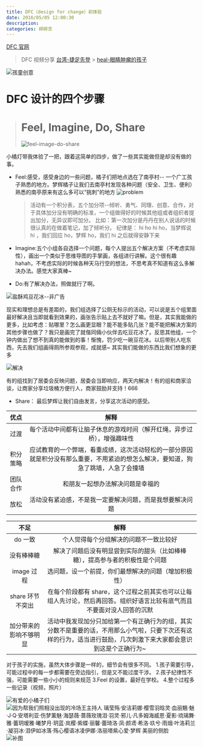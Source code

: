 ```yaml
---
title: DFC（design for change）初体验
date: 2016/05/05 12:00:30
description:
categories: 碎碎念
---
```


[DFC 官网](http://dfcchina.net/index.html)

> DFC 视频分享
> [台湾-捷足先登](http://v.youku.com/v_show/id_XMTM1MjIwNTgyMA) > [heal-眼睛肿瘤的孩子](http://v.youku.com/v_show/id_XMTM1MjIwMzc2MA)

![孩童创意](https://images.scar.site/20220223005814.png)

# DFC 设计的四个步骤

> # Feel, Imagine, Do, Share 
>
> ![feel-image-do-share](https://images.scar.site/20220223005824.png)

小橘灯带我体验了一把，跟着这简单的四步，做了一些其实能做但是却没有做的事。

- Feel:感受，感受身边的一些问题，橘子们把地点选在了南亭村-- 一个广工孩子熟悉的地方。梦辉橘子让我们去南亭村发现各种问题（安全、卫生、便利）
  熟悉的南亭原来有这么多可以“挑刺”的地方
  ![problem](https://images.scar.site/20220223005831.png)

  > 活动有一个积分表，五个加分项--倾听、勇气、同理、创意、合作，对于具体加分没有明确的标准，一个组做得好的时候其他组或者组织者提出加分，无异议即可加分。 比如：第一次加分是丹丹在别人说话的时候很认真的在做着笔记，加了倾听分。
  > 纪律是： hi ho hi ho，当梦辉说 hi ，我们回应 ho，梦辉 ho，我们 hi 之后就得安静下来

- Imagine:五个小组各自选择一个问题，每个人提出五个解决方案（不考虑实际性），画出一个类似于思维导图的手掌画，各组进行讲解。这个很有趣 hahah，不考虑实际的时候各种天马行空的想法，不思考真不知道有这么多解决办法。感觉大家真棒~

- Do:有了解决办法，照做就行了啊。

![盐酥鸡豆花冰--非广告](https://images.scar.site/20220223005839.png)

现实和理想总是有差距的，我们组选择了公厕无标示的活动，可以说是五个组里面最好解决且当即就看到效果的，画张告示贴上去不就好了嘛。但是，其实我能做的更多，比如考虑：贴哪里？怎么画更显眼？能不能多贴几张？能不能把解决方案的其他步骤也做了？我只是画完了就偕同倆小伙伴去吃豆花冰了。反思其他组，一个钟内做出了想不到真的能做到的事！惭愧，罚少吃一碗豆花冰。以后带别人吃东西，先去我们组画得厕所参观参观，成就感~ 其实我们能做的东西比我们想象的更多

![解决](https://images.scar.site/20220223005846.png)

有的组找到了居委会反映问题，居委会当即响应，两天内解决！有的组和商家洽谈，让商家分享垃圾桶方便行人，商家鼓励并支持！666

- Share： 最后梦辉让我们自由发言，分享这次活动的感受。

|   优点   |                                                                解释                                                                |
| :------: | :--------------------------------------------------------------------------------------------------------------------------------: |
|   过渡   |                               每个活动中间都有让脑子休息的游戏时间（解开红绳，异步过桥），增强趣味性                               |
| 积分策略 | 应试教育的一个弊端，看重成绩，这次活动轻松的一部分原因就是积分没有那么重要，不用紧迫的想怎么解决，要知道，狗急了跳墙，人急了会撞墙 |
| 团队合作 |                                                  和朋友一起想办法解决问题是幸福的                                                  |
|   放松   |                                      活动没有紧迫感，不是我一定要解决问题，而是我想要解决问题                                      |

|          不足          |                                                                               解释                                                                                |
| :--------------------: | :---------------------------------------------------------------------------------------------------------------------------------------------------------------: |
|        do 一致         |                                                              个人觉得每个分组解决的问题不一致比较好                                                               |
|       没有棒棒糖       |                                           解决了问题后没有明显尝到实际的甜头（比如棒棒糖），提高参与者的积极性是个问题                                            |
|       image 过程       |                                                       选问题，设一个前提，你们最想解决的问题（增加积极性）                                                        |
|    share 环节不突出    |                      在每个阶段都有 share，这个过程之前其实也可以让每组人先讨论，然后再回答。组织好语言比较有底气而且不要面对没人回答的沉默                       |
| 加分带来的影响不够明显 | 活动中我发现加分只加给第一个有正确行为的组，其实分数不是重要的话，不用那么小气啦，只要下次还有这样的行为，适当进行鼓励，几次刺激下来大家都会意识到这是个正确行为~ |

对于孩子的实施，虽然大体步骤是一样的，细节会有很多不同。 1.孩子需要引导，可能过程中的每一步都需要在旁边指引，但是又不能过度干涉。 2.孩子纪律性不强，可能需要一些小小的规则来规范
3.Feel 的设置，最好在学校。 4.整个过程多一些记录（视频，照片）

![有爱的小橘子们](https://images.scar.site/20220223005902.png)
![因为帮我们照相没出现的冷场王主持人
璃莹殇·安洁莉娜·樱雪羽晗灵·血丽魑·魅·J·Q·安塔利亚·伤梦薰魅·海瑟薇·蔷薇玫瑰泪·羽灵·邪儿·凡多姆海威恩·夏影·琉璃舞·雅·蕾玥瑷雅·曦梦月·玥蓝·岚樱·紫蝶·丽馨·蕾琦洛·凤·颜鸢·希洛·玖兮·雨烟·叶洛莉兰·凝羽冰·泪伊如冰落·殇心樱语冰凌伊娜·洛丽塔紫心爱·梦辉 
美丽的侧脸](https://images.scar.site/20220223005913.png)
![补图](https://images.scar.site/20220223005920.png)
